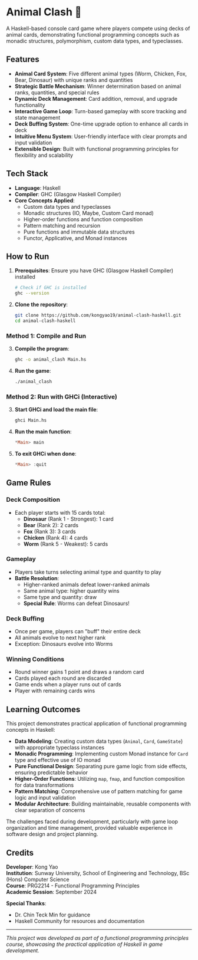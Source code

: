 # Animal Clash 🐾

A Haskell-based console card game where players compete using decks of animal cards, demonstrating functional programming concepts such as monadic structures, polymorphism, custom data types, and typeclasses.

## Features

- **Animal Card System**: Five different animal types (Worm, Chicken, Fox, Bear, Dinosaur) with unique ranks and quantities
- **Strategic Battle Mechanism**: Winner determination based on animal ranks, quantities, and special rules
- **Dynamic Deck Management**: Card addition, removal, and upgrade functionality
- **Interactive Game Loop**: Turn-based gameplay with score tracking and state management
- **Deck Buffing System**: One-time upgrade option to enhance all cards in deck
- **Intuitive Menu System**: User-friendly interface with clear prompts and input validation
- **Extensible Design**: Built with functional programming principles for flexibility and scalability

## Tech Stack

- **Language**: Haskell
- **Compiler**: GHC (Glasgow Haskell Compiler)
- **Core Concepts Applied**:
  - Custom data types and typeclasses
  - Monadic structures (IO, Maybe, Custom Card monad)
  - Higher-order functions and function composition
  - Pattern matching and recursion
  - Pure functions and immutable data structures
  - Functor, Applicative, and Monad instances

## How to Run

1. **Prerequisites**: Ensure you have GHC (Glasgow Haskell Compiler) installed
   ```bash
   # Check if GHC is installed
   ghc --version
   ```

2. **Clone the repository**:
   ```bash
   git clone https://github.com/kongyao19/animal-clash-haskell.git
   cd animal-clash-haskell
   ```

### Method 1: Compile and Run
3. **Compile the program**:
   ```bash
   ghc -o animal_clash Main.hs
   ```

4. **Run the game**:
   ```bash
   ./animal_clash
   ```

### Method 2: Run with GHCi (Interactive)
3. **Start GHCi and load the main file**:
   ```bash
   ghci Main.hs
   ```

4. **Run the main function**:
   ```haskell
   *Main> main
   ```

5. **To exit GHCi when done**:
   ```haskell
   *Main> :quit
   ```

## Game Rules

### Deck Composition
- Each player starts with 15 cards total:
  - **Dinosaur** (Rank 1 - Strongest): 1 card
  - **Bear** (Rank 2): 2 cards  
  - **Fox** (Rank 3): 3 cards
  - **Chicken** (Rank 4): 4 cards
  - **Worm** (Rank 5 - Weakest): 5 cards

### Gameplay
- Players take turns selecting animal type and quantity to play
- **Battle Resolution**:
  - Higher-ranked animals defeat lower-ranked animals
  - Same animal type: higher quantity wins
  - Same type and quantity: draw
  - **Special Rule**: Worms can defeat Dinosaurs!

### Deck Buffing
- Once per game, players can "buff" their entire deck
- All animals evolve to next higher rank
- Exception: Dinosaurs evolve into Worms

### Winning Conditions
- Round winner gains 1 point and draws a random card
- Cards played each round are discarded
- Game ends when a player runs out of cards
- Player with remaining cards wins

## Learning Outcomes

This project demonstrates practical application of functional programming concepts in Haskell:

- **Data Modeling**: Creating custom data types (`Animal`, `Card`, `GameState`) with appropriate typeclass instances
- **Monadic Programming**: Implementing custom Monad instance for `Card` type and effective use of IO monad
- **Pure Functional Design**: Separating pure game logic from side effects, ensuring predictable behavior
- **Higher-Order Functions**: Utilizing `map`, `fmap`, and function composition for data transformations
- **Pattern Matching**: Comprehensive use of pattern matching for game logic and input validation
- **Modular Architecture**: Building maintainable, reusable components with clear separation of concerns

The challenges faced during development, particularly with game loop organization and time management, provided valuable experience in software design and project planning.

## Credits

**Developer**: Kong Yao  
**Institution**: Sunway University, School of Engineering and Technology, BSc (Hons) Computer Science  
**Course**: PRG2214 - Functional Programming Principles  
**Academic Session**: September 2024

**Special Thanks**:
- Dr. Chin Teck Min for guidance
- Haskell Community for resources and documentation

---

*This project was developed as part of a functional programming principles course, showcasing the practical application of Haskell in game development.*
